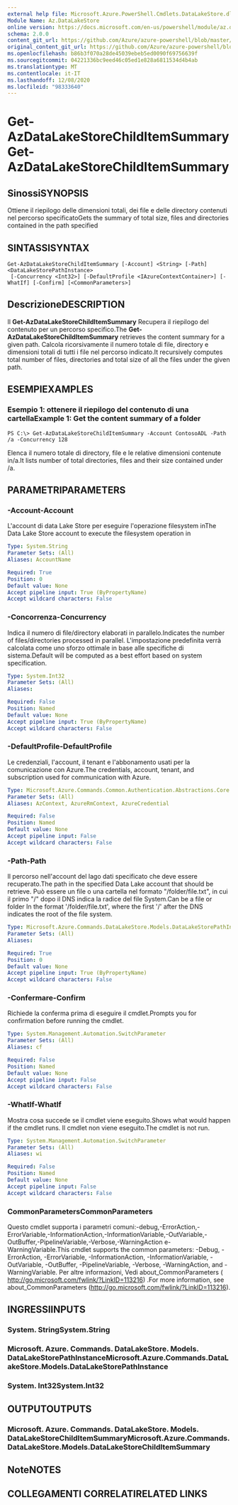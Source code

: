 ```yaml
---
external help file: Microsoft.Azure.PowerShell.Cmdlets.DataLakeStore.dll-Help.xml
Module Name: Az.DataLakeStore
online version: https://docs.microsoft.com/en-us/powershell/module/az.datalakestore/get-azdatalakestorechilditemsummary
schema: 2.0.0
content_git_url: https://github.com/Azure/azure-powershell/blob/master/src/DataLakeStore/DataLakeStore/help/Get-AzDataLakeStoreChildItemSummary.md
original_content_git_url: https://github.com/Azure/azure-powershell/blob/master/src/DataLakeStore/DataLakeStore/help/Get-AzDataLakeStoreChildItemSummary.md
ms.openlocfilehash: b86b3f070a28de45039ebeb5ed0090f69756639f
ms.sourcegitcommit: 04221336bc9eed46c05ed1e828a6811534d4b4ab
ms.translationtype: MT
ms.contentlocale: it-IT
ms.lasthandoff: 12/08/2020
ms.locfileid: "98333640"
---
```

# <span data-ttu-id="6ba94-101">Get-AzDataLakeStoreChildItemSummary</span><span class="sxs-lookup"><span data-stu-id="6ba94-101">Get-AzDataLakeStoreChildItemSummary</span></span>

## <span data-ttu-id="6ba94-102">Sinossi</span><span class="sxs-lookup"><span data-stu-id="6ba94-102">SYNOPSIS</span></span>
<span data-ttu-id="6ba94-103">Ottiene il riepilogo delle dimensioni totali, dei file e delle directory contenuti nel percorso specificato</span><span class="sxs-lookup"><span data-stu-id="6ba94-103">Gets the summary of total size, files and directories contained in the path specified</span></span>

## <span data-ttu-id="6ba94-104">SINTASSI</span><span class="sxs-lookup"><span data-stu-id="6ba94-104">SYNTAX</span></span>

```
Get-AzDataLakeStoreChildItemSummary [-Account] <String> [-Path] <DataLakeStorePathInstance>
 [-Concurrency <Int32>] [-DefaultProfile <IAzureContextContainer>] [-WhatIf] [-Confirm] [<CommonParameters>]
```

## <span data-ttu-id="6ba94-105">Descrizione</span><span class="sxs-lookup"><span data-stu-id="6ba94-105">DESCRIPTION</span></span>
<span data-ttu-id="6ba94-106">Il **Get-AzDataLakeStoreChildItemSummary** Recupera il riepilogo del contenuto per un percorso specifico.</span><span class="sxs-lookup"><span data-stu-id="6ba94-106">The **Get-AzDataLakeStoreChildItemSummary** retrieves the content summary for a given path.</span></span> <span data-ttu-id="6ba94-107">Calcola ricorsivamente il numero totale di file, directory e dimensioni totali di tutti i file nel percorso indicato.</span><span class="sxs-lookup"><span data-stu-id="6ba94-107">It recursively computes total number of files, directories and total size of all the files under the given path.</span></span>

## <span data-ttu-id="6ba94-108">ESEMPI</span><span class="sxs-lookup"><span data-stu-id="6ba94-108">EXAMPLES</span></span>

### <span data-ttu-id="6ba94-109">Esempio 1: ottenere il riepilogo del contenuto di una cartella</span><span class="sxs-lookup"><span data-stu-id="6ba94-109">Example 1: Get the content summary of a folder</span></span>
```
PS C:\> Get-AzDataLakeStoreChildItemSummary -Account ContosoADL -Path /a -Concurrency 128
```

<span data-ttu-id="6ba94-110">Elenca il numero totale di directory, file e le relative dimensioni contenute in/a.</span><span class="sxs-lookup"><span data-stu-id="6ba94-110">It lists number of total directories, files and their size contained under /a.</span></span>

## <span data-ttu-id="6ba94-111">PARAMETRI</span><span class="sxs-lookup"><span data-stu-id="6ba94-111">PARAMETERS</span></span>

### <span data-ttu-id="6ba94-112">-Account</span><span class="sxs-lookup"><span data-stu-id="6ba94-112">-Account</span></span>
<span data-ttu-id="6ba94-113">L'account di data Lake Store per eseguire l'operazione filesystem in</span><span class="sxs-lookup"><span data-stu-id="6ba94-113">The Data Lake Store account to execute the filesystem operation in</span></span>

```yaml
Type: System.String
Parameter Sets: (All)
Aliases: AccountName

Required: True
Position: 0
Default value: None
Accept pipeline input: True (ByPropertyName)
Accept wildcard characters: False
```

### <span data-ttu-id="6ba94-114">-Concorrenza</span><span class="sxs-lookup"><span data-stu-id="6ba94-114">-Concurrency</span></span>
<span data-ttu-id="6ba94-115">Indica il numero di file/directory elaborati in parallelo.</span><span class="sxs-lookup"><span data-stu-id="6ba94-115">Indicates the number of files/directories processed in parallel.</span></span>
<span data-ttu-id="6ba94-116">L'impostazione predefinita verrà calcolata come uno sforzo ottimale in base alle specifiche di sistema.</span><span class="sxs-lookup"><span data-stu-id="6ba94-116">Default will be computed as a best effort based on system specification.</span></span>

```yaml
Type: System.Int32
Parameter Sets: (All)
Aliases:

Required: False
Position: Named
Default value: None
Accept pipeline input: True (ByPropertyName)
Accept wildcard characters: False
```

### <span data-ttu-id="6ba94-117">-DefaultProfile</span><span class="sxs-lookup"><span data-stu-id="6ba94-117">-DefaultProfile</span></span>
<span data-ttu-id="6ba94-118">Le credenziali, l'account, il tenant e l'abbonamento usati per la comunicazione con Azure.</span><span class="sxs-lookup"><span data-stu-id="6ba94-118">The credentials, account, tenant, and subscription used for communication with Azure.</span></span>

```yaml
Type: Microsoft.Azure.Commands.Common.Authentication.Abstractions.Core.IAzureContextContainer
Parameter Sets: (All)
Aliases: AzContext, AzureRmContext, AzureCredential

Required: False
Position: Named
Default value: None
Accept pipeline input: False
Accept wildcard characters: False
```

### <span data-ttu-id="6ba94-119">-Path</span><span class="sxs-lookup"><span data-stu-id="6ba94-119">-Path</span></span>
<span data-ttu-id="6ba94-120">Il percorso nell'account del lago dati specificato che deve essere recuperato.</span><span class="sxs-lookup"><span data-stu-id="6ba94-120">The path in the specified Data Lake account that should be retrieve.</span></span>
<span data-ttu-id="6ba94-121">Può essere un file o una cartella nel formato "/folder/file.txt", in cui il primo "/" dopo il DNS indica la radice del file System.</span><span class="sxs-lookup"><span data-stu-id="6ba94-121">Can be a file or folder In the format '/folder/file.txt', where the first '/' after the DNS indicates the root of the file system.</span></span>

```yaml
Type: Microsoft.Azure.Commands.DataLakeStore.Models.DataLakeStorePathInstance
Parameter Sets: (All)
Aliases:

Required: True
Position: 0
Default value: None
Accept pipeline input: True (ByPropertyName)
Accept wildcard characters: False
```

### <span data-ttu-id="6ba94-122">-Confermare</span><span class="sxs-lookup"><span data-stu-id="6ba94-122">-Confirm</span></span>
<span data-ttu-id="6ba94-123">Richiede la conferma prima di eseguire il cmdlet.</span><span class="sxs-lookup"><span data-stu-id="6ba94-123">Prompts you for confirmation before running the cmdlet.</span></span>

```yaml
Type: System.Management.Automation.SwitchParameter
Parameter Sets: (All)
Aliases: cf

Required: False
Position: Named
Default value: None
Accept pipeline input: False
Accept wildcard characters: False
```

### <span data-ttu-id="6ba94-124">-WhatIf</span><span class="sxs-lookup"><span data-stu-id="6ba94-124">-WhatIf</span></span>
<span data-ttu-id="6ba94-125">Mostra cosa succede se il cmdlet viene eseguito.</span><span class="sxs-lookup"><span data-stu-id="6ba94-125">Shows what would happen if the cmdlet runs.</span></span>
<span data-ttu-id="6ba94-126">Il cmdlet non viene eseguito.</span><span class="sxs-lookup"><span data-stu-id="6ba94-126">The cmdlet is not run.</span></span>

```yaml
Type: System.Management.Automation.SwitchParameter
Parameter Sets: (All)
Aliases: wi

Required: False
Position: Named
Default value: None
Accept pipeline input: False
Accept wildcard characters: False
```

### <span data-ttu-id="6ba94-127">CommonParameters</span><span class="sxs-lookup"><span data-stu-id="6ba94-127">CommonParameters</span></span>
<span data-ttu-id="6ba94-128">Questo cmdlet supporta i parametri comuni:-debug,-ErrorAction,-ErrorVariable,-InformationAction,-InformationVariable,-OutVariable,-OutBuffer,-PipelineVariable,-Verbose,-WarningAction e-WarningVariable.</span><span class="sxs-lookup"><span data-stu-id="6ba94-128">This cmdlet supports the common parameters: -Debug, -ErrorAction, -ErrorVariable, -InformationAction, -InformationVariable, -OutVariable, -OutBuffer, -PipelineVariable, -Verbose, -WarningAction, and -WarningVariable.</span></span> <span data-ttu-id="6ba94-129">Per altre informazioni, Vedi about_CommonParameters ( http://go.microsoft.com/fwlink/?LinkID=113216) .</span><span class="sxs-lookup"><span data-stu-id="6ba94-129">For more information, see about_CommonParameters (http://go.microsoft.com/fwlink/?LinkID=113216).</span></span>

## <span data-ttu-id="6ba94-130">INGRESSI</span><span class="sxs-lookup"><span data-stu-id="6ba94-130">INPUTS</span></span>

### <span data-ttu-id="6ba94-131">System. String</span><span class="sxs-lookup"><span data-stu-id="6ba94-131">System.String</span></span>

### <span data-ttu-id="6ba94-132">Microsoft. Azure. Commands. DataLakeStore. Models. DataLakeStorePathInstance</span><span class="sxs-lookup"><span data-stu-id="6ba94-132">Microsoft.Azure.Commands.DataLakeStore.Models.DataLakeStorePathInstance</span></span>

### <span data-ttu-id="6ba94-133">System. Int32</span><span class="sxs-lookup"><span data-stu-id="6ba94-133">System.Int32</span></span>

## <span data-ttu-id="6ba94-134">OUTPUT</span><span class="sxs-lookup"><span data-stu-id="6ba94-134">OUTPUTS</span></span>

### <span data-ttu-id="6ba94-135">Microsoft. Azure. Commands. DataLakeStore. Models. DataLakeStoreChildItemSummary</span><span class="sxs-lookup"><span data-stu-id="6ba94-135">Microsoft.Azure.Commands.DataLakeStore.Models.DataLakeStoreChildItemSummary</span></span>

## <span data-ttu-id="6ba94-136">Note</span><span class="sxs-lookup"><span data-stu-id="6ba94-136">NOTES</span></span>

## <span data-ttu-id="6ba94-137">COLLEGAMENTI CORRELATI</span><span class="sxs-lookup"><span data-stu-id="6ba94-137">RELATED LINKS</span></span>
